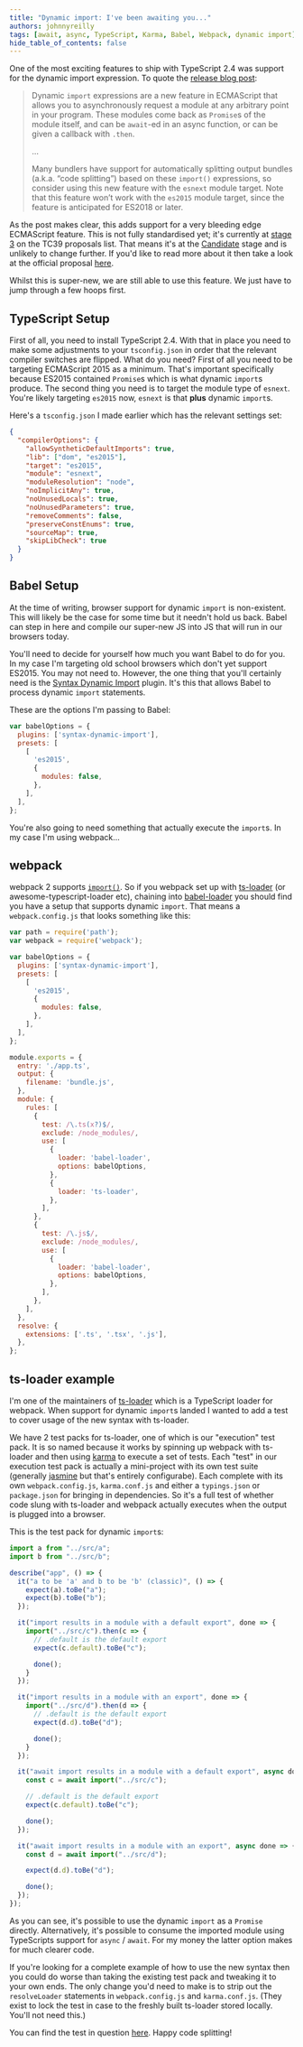```yaml
---
title: "Dynamic import: I've been awaiting you..."
authors: johnnyreilly
tags: [await, async, TypeScript, Karma, Babel, Webpack, dynamic import]
hide_table_of_contents: false
---
```


One of the most exciting features to ship with TypeScript 2.4 was support for the dynamic import expression. To quote the [release blog post](https://blogs.msdn.microsoft.com/typescript/2017/06/27/announcing-typescript-2-4/#dynamic-import-expressions):

> Dynamic `import` expressions are a new feature in ECMAScript that allows you to asynchronously request a module at any arbitrary point in your program. These modules come back as `Promise`s of the module itself, and can be `await`\-ed in an async function, or can be given a callback with `.then`.
>
> ...
>
> Many bundlers have support for automatically splitting output bundles (a.k.a. “code splitting”) based on these `import()` expressions, so consider using this new feature with the `esnext` module target. Note that this feature won’t work with the `es2015` module target, since the feature is anticipated for ES2018 or later.

As the post makes clear, this adds support for a very bleeding edge ECMAScript feature. This is not fully standardised yet; it's currently at [stage 3](https://github.com/tc39/proposals) on the TC39 proposals list. That means it's at the [Candidate](https://tc39.github.io/process-document/) stage and is unlikely to change further. If you'd like to read more about it then take a look at the official proposal [here](https://github.com/tc39/proposal-dynamic-import).

Whilst this is super-new, we are still able to use this feature. We just have to jump through a few hoops first.

## TypeScript Setup

First of all, you need to install TypeScript 2.4. With that in place you need to make some adjustments to your `tsconfig.json` in order that the relevant compiler switches are flipped. What do you need? First of all you need to be targeting ECMAScript 2015 as a minimum. That's important specifically because ES2015 contained `Promise`s which is what dynamic `import`s produce. The second thing you need is to target the module type of `esnext`. You're likely targeting `es2015` now, `esnext` is that **plus** dynamic `import`s.

Here's a `tsconfig.json` I made earlier which has the relevant settings set:

```json
{
  "compilerOptions": {
    "allowSyntheticDefaultImports": true,
    "lib": ["dom", "es2015"],
    "target": "es2015",
    "module": "esnext",
    "moduleResolution": "node",
    "noImplicitAny": true,
    "noUnusedLocals": true,
    "noUnusedParameters": true,
    "removeComments": false,
    "preserveConstEnums": true,
    "sourceMap": true,
    "skipLibCheck": true
  }
}
```

## Babel Setup

At the time of writing, browser support for dynamic `import` is non-existent. This will likely be the case for some time but it needn't hold us back. Babel can step in here and compile our super-new JS into JS that will run in our browsers today.

You'll need to decide for yourself how much you want Babel to do for you. In my case I'm targeting old school browsers which don't yet support ES2015. You may not need to. However, the one thing that you'll certainly need is the [Syntax Dynamic Import](https://babeljs.io/docs/plugins/syntax-dynamic-import/) plugin. It's this that allows Babel to process dynamic `import` statements.

These are the options I'm passing to Babel:

```js
var babelOptions = {
  plugins: ['syntax-dynamic-import'],
  presets: [
    [
      'es2015',
      {
        modules: false,
      },
    ],
  ],
};
```

You're also going to need something that actually execute the `import`s. In my case I'm using webpack...

## webpack

webpack 2 supports [`import()`](https://webpack.js.org/api/module-methods/#import-). So if you webpack set up with [ts-loader](https://github.com/TypeStrong/ts-loader) (or awesome-typescript-loader etc), chaining into [babel-loader](https://github.com/babel/babel-loader) you should find you have a setup that supports dynamic `import`. That means a `webpack.config.js` that looks something like this:

```js
var path = require('path');
var webpack = require('webpack');

var babelOptions = {
  plugins: ['syntax-dynamic-import'],
  presets: [
    [
      'es2015',
      {
        modules: false,
      },
    ],
  ],
};

module.exports = {
  entry: './app.ts',
  output: {
    filename: 'bundle.js',
  },
  module: {
    rules: [
      {
        test: /\.ts(x?)$/,
        exclude: /node_modules/,
        use: [
          {
            loader: 'babel-loader',
            options: babelOptions,
          },
          {
            loader: 'ts-loader',
          },
        ],
      },
      {
        test: /\.js$/,
        exclude: /node_modules/,
        use: [
          {
            loader: 'babel-loader',
            options: babelOptions,
          },
        ],
      },
    ],
  },
  resolve: {
    extensions: ['.ts', '.tsx', '.js'],
  },
};
```

## ts-loader example

I'm one of the maintainers of [ts-loader](https://github.com/TypeStrong/ts-loader) which is a TypeScript loader for webpack. When support for dynamic `import`s landed I wanted to add a test to cover usage of the new syntax with ts-loader.

We have 2 test packs for ts-loader, one of which is our "execution" test pack. It is so named because it works by spinning up webpack with ts-loader and then using [karma](https://github.com/karma-runner/karma) to execute a set of tests. Each "test" in our execution test pack is actually a mini-project with its own test suite (generally [jasmine](https://jasmine.github.io/) but that's entirely configurabe). Each complete with its own `webpack.config.js`, `karma.conf.js` and either a `typings.json` or `package.json` for bringing in dependencies. So it's a full test of whether code slung with ts-loader and webpack actually executes when the output is plugged into a browser.

This is the test pack for dynamic `import`s:

```js
import a from "../src/a";
import b from "../src/b";

describe("app", () => {
  it("a to be 'a' and b to be 'b' (classic)", () => {
    expect(a).toBe("a");
    expect(b).toBe("b");
  });

  it("import results in a module with a default export", done => {
    import("../src/c").then(c => {
      // .default is the default export
      expect(c.default).toBe("c");

      done();
    }
  });

  it("import results in a module with an export", done => {
    import("../src/d").then(d => {
      // .default is the default export
      expect(d.d).toBe("d");

      done();
    }
  });

  it("await import results in a module with a default export", async done => {
    const c = await import("../src/c");

    // .default is the default export
    expect(c.default).toBe("c");

    done();
  });

  it("await import results in a module with an export", async done => {
    const d = await import("../src/d");

    expect(d.d).toBe("d");

    done();
  });
});
```

As you can see, it's possible to use the dynamic `import` as a `Promise` directly. Alternatively, it's possible to consume the imported module using TypeScripts support for `async` / `await`. For my money the latter option makes for much clearer code.

If you're looking for a complete example of how to use the new syntax then you could do worse than taking the existing test pack and tweaking it to your own ends. The only change you'd need to make is to strip out the `resolveLoader` statements in `webpack.config.js` and `karma.conf.js`. (They exist to lock the test in case to the freshly built ts-loader stored locally. You'll not need this.)

You can find the test in question [here](https://github.com/TypeStrong/ts-loader/tree/master/test/execution-tests/2.4.1_babel-importCodeSplitting). Happy code splitting!
